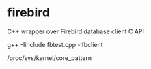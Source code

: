 # firebird
C++ wrapper over Firebird database client C API

g++ -Iinclude fbtest.cpp -lfbclient

/proc/sys/kernel/core_pattern

